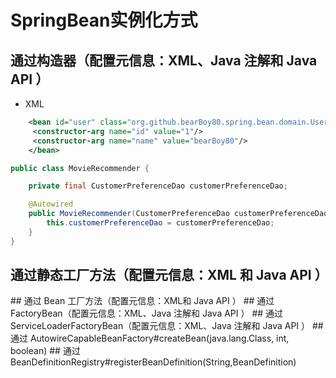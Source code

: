 # SpringBean实例化方式
## 通过构造器（配置元信息：XML、Java 注解和 Java API ）
* XML 
```xml
    <bean id="user" class="org.github.bearBoy80.spring.bean.domain.User">
     <constructor-arg name="id" value="1"/>
     <constructor-arg name="name" value="bearBoy80"/>
    </bean>
```	
```java
public class MovieRecommender {

    private final CustomerPreferenceDao customerPreferenceDao;

    @Autowired
    public MovieRecommender(CustomerPreferenceDao customerPreferenceDao) {
        this.customerPreferenceDao = customerPreferenceDao;
    }
}
```
## 通过静态工厂方法（配置元信息：XML 和 Java API ）
   <bean id="user-by-instance-method" factory-bean="userFactory" factory-method="createUser"/>
## 通过 Bean 工厂方法（配置元信息：XML和 Java API ）
    <bean id="userFactory" class="org.github.bearBoy80.spring.bean.factory.DefaultUserFactory"/>
## 通过 FactoryBean（配置元信息：XML、Java 注解和 Java API ）
   <bean id="user-by-factory-bean" class="org.github.bearBoy80.spring.bean.factory.UserFactoryBean" />
## 通过 ServiceLoaderFactoryBean（配置元信息：XML、Java 注解和 Java API ）
## 通过 AutowireCapableBeanFactory#createBean(java.lang.Class, int, boolean)
## 通过 BeanDefinitionRegistry#registerBeanDefinition(String,BeanDefinition)
